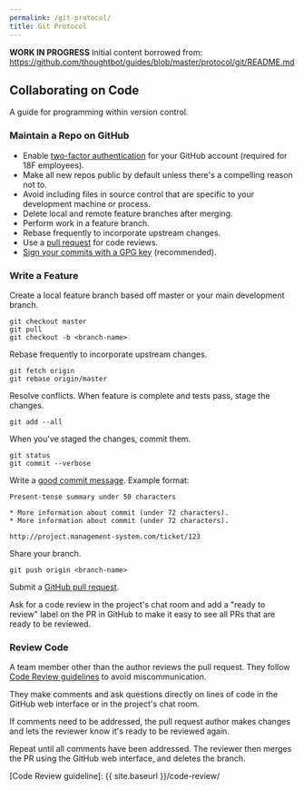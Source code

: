 ```yaml
---
permalink: /git-protocol/
title: Git Protocol
---
```


**WORK IN PROGRESS**
Initial content borrowed from:
https://github.com/thoughtbot/guides/blob/master/protocol/git/README.md

## Collaborating on Code

A guide for programming within version control.

### Maintain a Repo on GitHub

* Enable [two-factor authentication][2FA] for your GitHub account
(required for 18F employees).
* Make all new repos public by default unless there's a compelling reason not
  to.
* Avoid including files in source control that are specific to your
  development machine or process.
* Delete local and remote feature branches after merging.
* Perform work in a feature branch.
* Rebase frequently to incorporate upstream changes.
* Use a [pull request] for code reviews.
* [Sign your commits with a GPG key](https://help.github.com/categories/gpg/)
(recommended).

[2FA]: https://help.github.com/articles/about-two-factor-authentication/
[pull request]: https://help.github.com/articles/using-pull-requests/

### Write a Feature

Create a local feature branch based off master or your main development branch.

    git checkout master
    git pull
    git checkout -b <branch-name>

Rebase frequently to incorporate upstream changes.

    git fetch origin
    git rebase origin/master

Resolve conflicts. When feature is complete and tests pass, stage the changes.

    git add --all

When you've staged the changes, commit them.

    git status
    git commit --verbose

Write a [good commit message]. Example format:

    Present-tense summary under 50 characters

    * More information about commit (under 72 characters).
    * More information about commit (under 72 characters).

    http://project.management-system.com/ticket/123

Share your branch.

    git push origin <branch-name>

Submit a [GitHub pull request].

Ask for a code review in the project's chat room and add a "ready to review"
label on the PR in GitHub to make it easy to see all PRs that are ready
to be reviewed.

[good commit message]: http://tbaggery.com/2008/04/19/a-note-about-git-commit-messages.html
[GitHub pull request]: https://help.github.com/articles/using-pull-requests/

### Review Code

A team member other than the author reviews the pull request. They follow [Code
Review guidelines](https://pages.18f.gov/development-guide/code-review/) to
avoid miscommunication.

They make comments and ask questions directly on lines of code in the GitHub
web interface or in the project's chat room.

If comments need to be addressed, the pull request author makes changes and
lets the reviewer know it's ready to be reviewed again.

Repeat until all comments have been addressed. The reviewer then merges the PR
using the GitHub web interface, and deletes the branch.

[Code Review guideline]: {{ site.baseurl }}/code-review/
